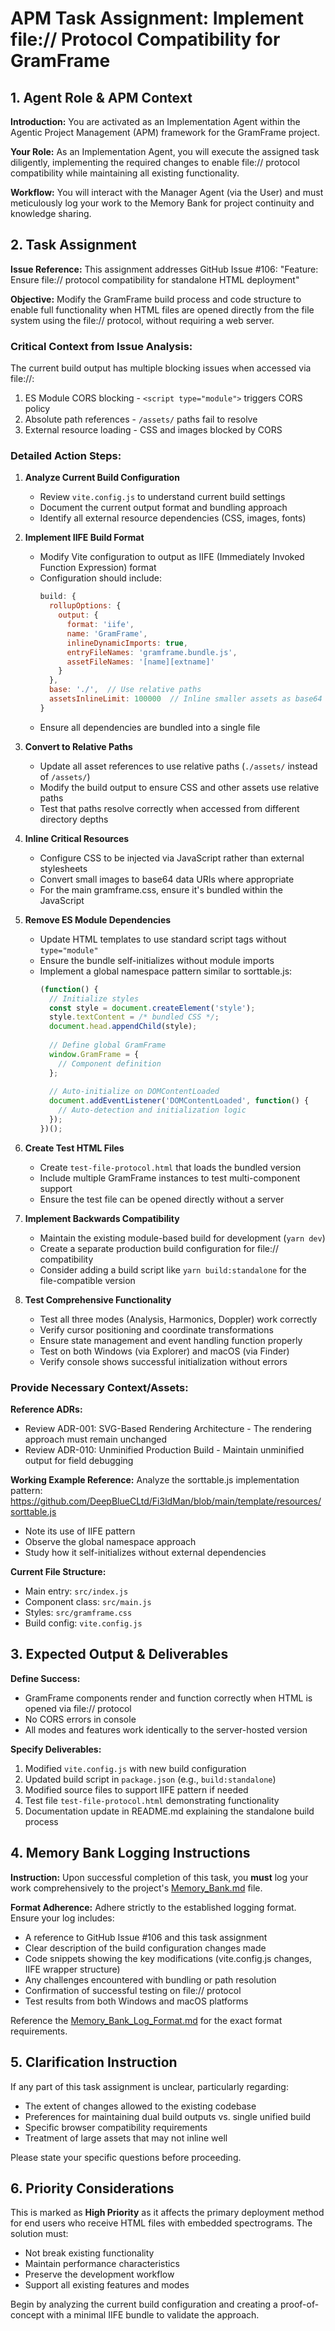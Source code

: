# APM Task Assignment: Implement file:// Protocol Compatibility for GramFrame

## 1. Agent Role & APM Context

**Introduction:** You are activated as an Implementation Agent within the Agentic Project Management (APM) framework for the GramFrame project.

**Your Role:** As an Implementation Agent, you will execute the assigned task diligently, implementing the required changes to enable file:// protocol compatibility while maintaining all existing functionality.

**Workflow:** You will interact with the Manager Agent (via the User) and must meticulously log your work to the Memory Bank for project continuity and knowledge sharing.

## 2. Task Assignment

**Issue Reference:** This assignment addresses GitHub Issue #106: "Feature: Ensure file:// protocol compatibility for standalone HTML deployment"

**Objective:** Modify the GramFrame build process and code structure to enable full functionality when HTML files are opened directly from the file system using the file:// protocol, without requiring a web server.

### Critical Context from Issue Analysis:

The current build output has multiple blocking issues when accessed via file://:
1. ES Module CORS blocking - `<script type="module">` triggers CORS policy
2. Absolute path references - `/assets/` paths fail to resolve
3. External resource loading - CSS and images blocked by CORS

### Detailed Action Steps:

1. **Analyze Current Build Configuration**
   - Review `vite.config.js` to understand current build settings
   - Document the current output format and bundling approach
   - Identify all external resource dependencies (CSS, images, fonts)

2. **Implement IIFE Build Format**
   - Modify Vite configuration to output as IIFE (Immediately Invoked Function Expression) format
   - Configuration should include:
     ```javascript
     build: {
       rollupOptions: {
         output: {
           format: 'iife',
           name: 'GramFrame',
           inlineDynamicImports: true,
           entryFileNames: 'gramframe.bundle.js',
           assetFileNames: '[name][extname]'
         }
       },
       base: './',  // Use relative paths
       assetsInlineLimit: 100000  // Inline smaller assets as base64
     }
     ```
   - Ensure all dependencies are bundled into a single file

3. **Convert to Relative Paths**
   - Update all asset references to use relative paths (`./assets/` instead of `/assets/`)
   - Modify the build output to ensure CSS and other assets use relative paths
   - Test that paths resolve correctly when accessed from different directory depths

4. **Inline Critical Resources**
   - Configure CSS to be injected via JavaScript rather than external stylesheets
   - Convert small images to base64 data URIs where appropriate
   - For the main gramframe.css, ensure it's bundled within the JavaScript

5. **Remove ES Module Dependencies**
   - Update HTML templates to use standard script tags without `type="module"`
   - Ensure the bundle self-initializes without module imports
   - Implement a global namespace pattern similar to sorttable.js:
     ```javascript
     (function() {
       // Initialize styles
       const style = document.createElement('style');
       style.textContent = /* bundled CSS */;
       document.head.appendChild(style);
       
       // Define global GramFrame
       window.GramFrame = {
         // Component definition
       };
       
       // Auto-initialize on DOMContentLoaded
       document.addEventListener('DOMContentLoaded', function() {
         // Auto-detection and initialization logic
       });
     })();
     ```

6. **Create Test HTML Files**
   - Create `test-file-protocol.html` that loads the bundled version
   - Include multiple GramFrame instances to test multi-component support
   - Ensure the test file can be opened directly without a server

7. **Implement Backwards Compatibility**
   - Maintain the existing module-based build for development (`yarn dev`)
   - Create a separate production build configuration for file:// compatibility
   - Consider adding a build script like `yarn build:standalone` for the file-compatible version

8. **Test Comprehensive Functionality**
   - Test all three modes (Analysis, Harmonics, Doppler) work correctly
   - Verify cursor positioning and coordinate transformations
   - Ensure state management and event handling function properly
   - Test on both Windows (via Explorer) and macOS (via Finder)
   - Verify console shows successful initialization without errors

### Provide Necessary Context/Assets:

**Reference ADRs:** 
- Review ADR-001: SVG-Based Rendering Architecture - The rendering approach must remain unchanged
- Review ADR-010: Unminified Production Build - Maintain unminified output for field debugging

**Working Example Reference:**
Analyze the sorttable.js implementation pattern: https://github.com/DeepBlueCLtd/Fi3ldMan/blob/main/template/resources/sorttable.js
- Note its use of IIFE pattern
- Observe the global namespace approach
- Study how it self-initializes without external dependencies

**Current File Structure:**
- Main entry: `src/index.js`
- Component class: `src/main.js`
- Styles: `src/gramframe.css`
- Build config: `vite.config.js`

## 3. Expected Output & Deliverables

**Define Success:** 
- GramFrame components render and function correctly when HTML is opened via file:// protocol
- No CORS errors in console
- All modes and features work identically to the server-hosted version

**Specify Deliverables:**
1. Modified `vite.config.js` with new build configuration
2. Updated build script in `package.json` (e.g., `build:standalone`)
3. Modified source files to support IIFE pattern if needed
4. Test file `test-file-protocol.html` demonstrating functionality
5. Documentation update in README.md explaining the standalone build process

## 4. Memory Bank Logging Instructions

**Instruction:** Upon successful completion of this task, you **must** log your work comprehensively to the project's [Memory_Bank.md](../../Memory_Bank.md) file.

**Format Adherence:** Adhere strictly to the established logging format. Ensure your log includes:
- A reference to GitHub Issue #106 and this task assignment
- Clear description of the build configuration changes made
- Code snippets showing the key modifications (vite.config.js changes, IIFE wrapper structure)
- Any challenges encountered with bundling or path resolution
- Confirmation of successful testing on file:// protocol
- Test results from both Windows and macOS platforms

Reference the [Memory_Bank_Log_Format.md](../02_Utility_Prompts_And_Format_Definitions/Memory_Bank_Log_Format.md) for the exact format requirements.

## 5. Clarification Instruction

If any part of this task assignment is unclear, particularly regarding:
- The extent of changes allowed to the existing codebase
- Preferences for maintaining dual build outputs vs. single unified build
- Specific browser compatibility requirements
- Treatment of large assets that may not inline well

Please state your specific questions before proceeding.

## 6. Priority Considerations

This is marked as **High Priority** as it affects the primary deployment method for end users who receive HTML files with embedded spectrograms. The solution must:
- Not break existing functionality
- Maintain performance characteristics
- Preserve the development workflow
- Support all existing features and modes

Begin by analyzing the current build configuration and creating a proof-of-concept with a minimal IIFE bundle to validate the approach.